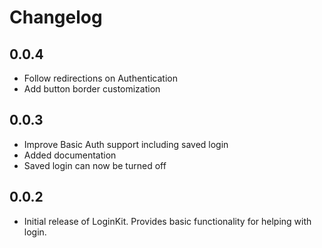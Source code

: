 # Changelog

0.0.4
-------

* Follow redirections on Authentication
* Add button border customization

0.0.3
-------

* Improve Basic Auth support including saved login
* Added documentation
* Saved login can now be turned off

0.0.2
-------

* Initial release of LoginKit. Provides basic functionality for helping with login.
